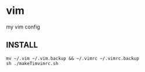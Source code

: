 vim
===

my vim config
 
## INSTALL ##
```
mv ~/.vim ~/.vim.backup && ~/.vimrc ~/.vimrc.backup
sh ./makeTimvimrc.sh
```

